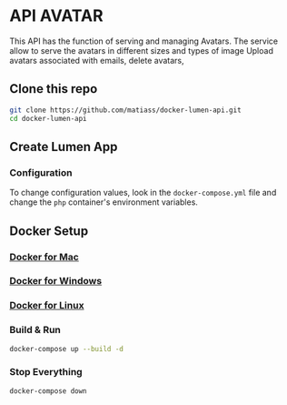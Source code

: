 # API AVATAR
This API has the function of serving and managing Avatars.
The service allow to serve the avatars in different sizes and types of image
Upload avatars associated with emails, delete avatars,

## Clone this repo

```bash
git clone https://github.com/matiass/docker-lumen-api.git
cd docker-lumen-api
```

## Create Lumen App


### Configuration

To change configuration values, look in the `docker-compose.yml` file and change the `php` container's environment variables.

## Docker Setup

### [Docker for Mac](https://docs.docker.com/docker-for-mac/)

### [Docker for Windows](https://docs.docker.com/docker-for-windows/)

### [Docker for Linux](https://docs.docker.com/engine/installation/linux/)

### Build & Run

```bash
docker-compose up --build -d
```

### Stop Everything

```bash
docker-compose down
```
